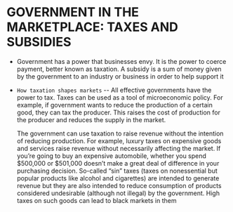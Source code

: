# GOVERNMENT IN THE MARKETPLACE: TAXES AND SUBSIDIES

- Government has a power that businesses envy. It is the power to coerce payment, better known as taxation. A subsidy is a sum of money given by the government to an
industry or business in order to help support it

- `How taxation shapes markets` -- All effective governments have the power to tax. Taxes can be used as a tool of microeconomic policy. For example, if government wants to reduce the production of a certain good, they can tax the producer. This raises the cost of production for the producer and reduces the supply in the market.

  The government can use taxation to raise revenue without the intention of reducing production. For example, luxury taxes on expensive goods and services raise revenue without necessarily affecting the market. If you’re going to buy an expensive automobile, whether you spend $500,000 or $501,000 doesn’t make a great deal of difference in your purchasing decision.
So-called “sin” taxes (taxes on nonessential but popular products like alcohol and cigarettes) are intended to generate revenue but they are also intended to reduce consumption of products considered undesirable (although not illegal) by the government. High taxes on such goods can lead to black markets in them
